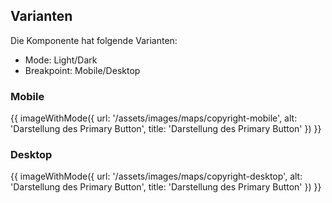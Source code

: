 ## Varianten
Die Komponente hat folgende Varianten:
- Mode: Light/Dark
- Breakpoint: Mobile/Desktop

### Mobile
{{ imageWithMode({
  url: '/assets/images/maps/copyright-mobile',
  alt: 'Darstellung des Primary Button',
  title: 'Darstellung des Primary Button'
}) }}

### Desktop
{{ imageWithMode({
  url: '/assets/images/maps/copyright-desktop',
  alt: 'Darstellung des Primary Button',
  title: 'Darstellung des Primary Button'
}) }}